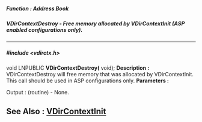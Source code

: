 ##### Function : Address Book
##### VDirContextDestroy - Free memory allocated by VDirContextInit (ASP enabled configurations only).
---
##### #include <vdirctx.h>
void LNPUBLIC **VDirContextDestroy(**
void);
**Description :**
VDirContextDestroy will free memory that was allocated by VDirContextInit.  
This call should be used in ASP configurations only.
**Parameters :**

Output :
(routine)  -  None.


**See Also :**
[VDirContextInit](D:/md_files/VDirContextInit.md)
---
